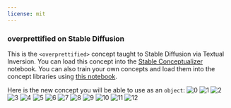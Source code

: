 ```yaml
---
license: mit
---
```

### overprettified on Stable Diffusion
This is the `<overprettified>` concept taught to Stable Diffusion via Textual Inversion. You can load this concept into the [Stable Conceptualizer](https://colab.research.google.com/github/huggingface/notebooks/blob/main/diffusers/stable_conceptualizer_inference.ipynb) notebook. You can also train your own concepts and load them into the concept libraries using [this notebook](https://colab.research.google.com/github/huggingface/notebooks/blob/main/diffusers/sd_textual_inversion_training.ipynb).

Here is the new concept you will be able to use as an `object`:
![<overprettified> 0](https://huggingface.co/sd-concepts-library/overprettified/resolve/main/concept_images/10.jpeg)
![<overprettified> 1](https://huggingface.co/sd-concepts-library/overprettified/resolve/main/concept_images/9.jpeg)
![<overprettified> 2](https://huggingface.co/sd-concepts-library/overprettified/resolve/main/concept_images/6.jpeg)
![<overprettified> 3](https://huggingface.co/sd-concepts-library/overprettified/resolve/main/concept_images/5.jpeg)
![<overprettified> 4](https://huggingface.co/sd-concepts-library/overprettified/resolve/main/concept_images/11.jpeg)
![<overprettified> 5](https://huggingface.co/sd-concepts-library/overprettified/resolve/main/concept_images/0.jpeg)
![<overprettified> 6](https://huggingface.co/sd-concepts-library/overprettified/resolve/main/concept_images/12.jpeg)
![<overprettified> 7](https://huggingface.co/sd-concepts-library/overprettified/resolve/main/concept_images/7.jpeg)
![<overprettified> 8](https://huggingface.co/sd-concepts-library/overprettified/resolve/main/concept_images/4.jpeg)
![<overprettified> 9](https://huggingface.co/sd-concepts-library/overprettified/resolve/main/concept_images/8.jpeg)
![<overprettified> 10](https://huggingface.co/sd-concepts-library/overprettified/resolve/main/concept_images/1.jpeg)
![<overprettified> 11](https://huggingface.co/sd-concepts-library/overprettified/resolve/main/concept_images/3.jpeg)
![<overprettified> 12](https://huggingface.co/sd-concepts-library/overprettified/resolve/main/concept_images/2.jpeg)

